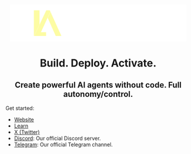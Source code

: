 <p align="center">
  <a href="https://www.fraktia.ai">
    <picture>
    <img alt="fraktia logo" src="https://github.com/FraktIA/.github/blob/main/assets/fraktia.png" width="auto" height="100">
    </picture>
  </a>
</p>

<h1 align="center">Build. Deploy. Activate.</h1>
<h2 align="center">Create powerful AI agents without code. Full autonomy/control.</h2>

Get started:

- <a href="https://fraktia.ai">Website</a>
- <a href="https://learn.fraktia.ai">Learn</a>
- <a href="https://x.com/@FraktIA">X (Twitter)</a>
- <a href="https://discord.gg/FraktIA">Discord</a>: Our official Discord server.
- <a href="https://t.me/FraktIA">Telegram</a>: Our official Telegram channel.
